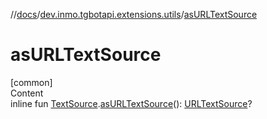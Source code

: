 //[docs](../../index.md)/[dev.inmo.tgbotapi.extensions.utils](index.md)/[asURLTextSource](as-u-r-l-text-source.md)



# asURLTextSource  
[common]  
Content  
inline fun [TextSource](../dev.inmo.tgbotapi.CommonAbstracts/-text-source/index.md).[asURLTextSource](as-u-r-l-text-source.md)(): [URLTextSource](../dev.inmo.tgbotapi.types.MessageEntity.textsources/-u-r-l-text-source/index.md)?  



